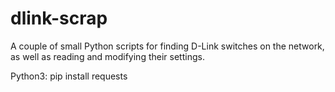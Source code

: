 # dlink-scrap
A couple of small Python scripts for finding D-Link switches on the network, as well as reading and modifying their settings.

Python3:
pip install requests

